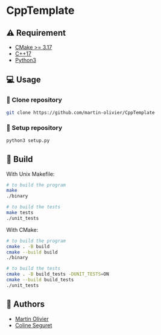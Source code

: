 # CppTemplate

## :warning: Requirement

- [CMake >= 3.17](https://cmake.org/download/)
- [C++17](https://en.cppreference.com/w/cpp/17)
- [Python3](https://www.python.org/download/releases/3.0/)

## :computer: Usage

### :rocket: Clone repository

```sh
git clone https://github.com/martin-olivier/CppTemplate
```

### :wrench: Setup repository

```sh
python3 setup.py
```

## :hammer: Build

With Unix Makefile:
```sh
# to build the program
make
./binary

# to build the tests
make tests
./unit_tests
```

With CMake:
```sh
# to build the program
cmake . -B build
cmake --build build
./binary

# to build the tests
cmake . -B build_tests -DUNIT_TESTS=ON
cmake --build build_tests
./unit_tests
```

## :bust_in_silhouette: Authors

 - [Martin Olivier](https://github.com/martin-olivier)
 - [Coline Seguret](https://github.com/Cleopha)
